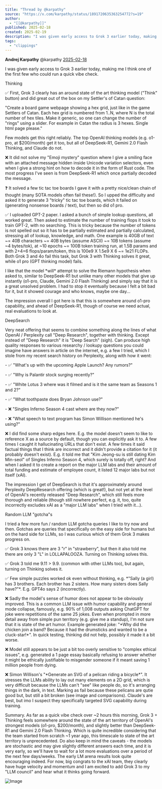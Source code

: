 ```yaml
---
title: "Thread by @karpathy"
source: "https://x.com/karpathy/status/1891720635363254772?s=19"
author:
  - "[[@karpathy]]"
published: 2025-02-18
created: 2025-02-19
description: "I was given early access to Grok 3 earlier today, making me I think one of the first few who could run a quick vibe check. Thinking First,"
tags:
  - "clippings"
---
```

**Andrej Karpathy** @karpathy [2025-02-18](https://x.com/karpathy/status/1891720635363254772)

I was given early access to Grok 3 earlier today, making me I think one of the first few who could run a quick vibe check.

Thinking

✅ First, Grok 3 clearly has an around state of the art thinking model ("Think" button) and did great out of the box on my Settler's of Catan question:

"Create a board game webpage showing a hex grid, just like in the game Settlers of Catan. Each hex grid is numbered from 1..N, where N is the total number of hex tiles. Make it generic, so one can change the number of "rings" using a slider. For example in Catan the radius is 3 hexes. Single html page please."

Few models get this right reliably. The top OpenAI thinking models (e.g. o1-pro, at $200/month) get it too, but all of DeepSeek-R1, Gemini 2.0 Flash Thinking, and Claude do not.

❌ It did not solve my "Emoji mystery" question where I give a smiling face with an attached message hidden inside Unicode variation selectors, even when I give a strong hint on how to decode it in the form of Rust code. The most progress I've seen is from DeepSeek-R1 which once partially decoded the message.

❓ It solved a few tic tac toe boards I gave it with a pretty nice/clean chain of thought (many SOTA models often fail these!). So I upped the difficulty and asked it to generate 3 "tricky" tic tac toe boards, which it failed on (generating nonsense boards / text), but then so did o1 pro.

✅ I uploaded GPT-2 paper. I asked a bunch of simple lookup questions, all worked great. Then asked to estimate the number of training flops it took to train GPT-2, with no searching. This is tricky because the number of tokens is not spelled out so it has to be partially estimated and partially calculated, stressing all of lookup, knowledge, and math. One example is 40GB of text ~= 40B characters ~= 40B bytes (assume ASCII) ~= 10B tokens (assume ~4 bytes/tok), at ~10 epochs ~= 100B token training run, at 1.5B params and with 2+4=6 flops/param/token, this is 100e9 X 1.5e9 X 6 ~= 1e21 FLOPs. Both Grok 3 and 4o fail this task, but Grok 3 with Thinking solves it great, while o1 pro (GPT thinking model) fails.

I like that the model \*will\* attempt to solve the Riemann hypothesis when asked to, similar to DeepSeek-R1 but unlike many other models that give up instantly (o1-pro, Claude, Gemini 2.0 Flash Thinking) and simply say that it is a great unsolved problem. I had to stop it eventually because I felt a bit bad for it, but it showed courage and who knows, maybe one day...

The impression overall I got here is that this is somewhere around o1-pro capability, and ahead of DeepSeek-R1, though of course we need actual, real evaluations to look at.

DeepSearch

Very neat offering that seems to combine something along the lines of what OpenAI / Perplexity call "Deep Research", together with thinking. Except instead of "Deep Research" it is "Deep Search" (sigh). Can produce high quality responses to various researchy / lookupy questions you could imagine have answers in article on the internet, e.g. a few I tried, which I stole from my recent search history on Perplexity, along with how it went:

\- ✅ "What's up with the upcoming Apple Launch? Any rumors?"

\- ✅ "Why is Palantir stock surging recently?"

\- ✅ "White Lotus 3 where was it filmed and is it the same team as Seasons 1 and 2?"

\- ✅ "What toothpaste does Bryan Johnson use?"

\- ❌ "Singles Inferno Season 4 cast where are they now?"

\- ❌ "What speech to text program has Simon Willison mentioned he's using?"

❌ I did find some sharp edges here. E.g. the model doesn't seem to like to reference X as a source by default, though you can explicitly ask it to. A few times I caught it hallucinating URLs that don't exist. A few times it said factual things that I think are incorrect and it didn't provide a citation for it (it probably doesn't exist). E.g. it told me that "Kim Jeong-su is still dating Kim Min-seol" of Singles Inferno Season 4, which surely is totally off, right? And when I asked it to create a report on the major LLM labs and their amount of total funding and estimate of employee count, it listed 12 major labs but not itself (xAI).

The impression I get of DeepSearch is that it's approximately around Perplexity DeepResearch offering (which is great!), but not yet at the level of OpenAI's recently released "Deep Research", which still feels more thorough and reliable (though still nowhere perfect, e.g. it, too, quite incorrectly excludes xAI as a "major LLM labs" when I tried with it...).

Random LLM "gotcha"s

I tried a few more fun / random LLM gotcha queries I like to try now and then. Gotchas are queries that specifically on the easy side for humans but on the hard side for LLMs, so I was curious which of them Grok 3 makes progress on.

✅ Grok 3 knows there are 3 "r" in "strawberry", but then it also told me there are only 3 "L" in LOLLAPALOOZA. Turning on Thinking solves this.

✅ Grok 3 told me 9.11 > 9.9. (common with other LLMs too), but again, turning on Thinking solves it.

✅ Few simple puzzles worked ok even without thinking, e.g. \*"Sally (a girl) has 3 brothers. Each brother has 2 sisters. How many sisters does Sally have?"\*. E.g. GPT4o says 2 (incorrectly).

❌ Sadly the model's sense of humor does not appear to be obviously improved. This is a common LLM issue with humor capability and general mode collapse, famously, e.g. 90% of 1,008 outputs asking ChatGPT for joke were repetitions of the same 25 jokes​. Even when prompted in more detail away from simple pun territory (e.g. give me a standup), I'm not sure that it is state of the art humor. Example generated joke: "\*Why did the chicken join a band? Because it had the drumsticks and wanted to be a cluck-star!\*". In quick testing, thinking did not help, possibly it made it a bit worse.

❌ Model still appears to be just a bit too overly sensitive to "complex ethical issues", e.g. generated a 1 page essay basically refusing to answer whether it might be ethically justifiable to misgender someone if it meant saving 1 million people from dying.

❌ Simon Willison's "\*Generate an SVG of a pelican riding a bicycle\*". It stresses the LLMs ability to lay out many elements on a 2D grid, which is very difficult because the LLMs can't "see" like people do, so it's arranging things in the dark, in text. Marking as fail because these pelicans are qutie good but, but still a bit broken (see image and comparisons). Claude's are best, but imo I suspect they specifically targeted SVG capability during training.

Summary. As far as a quick vibe check over ~2 hours this morning, Grok 3 + Thinking feels somewhere around the state of the art territory of OpenAI's strongest models (o1-pro, $200/month), and slightly better than DeepSeek-R1 and Gemini 2.0 Flash Thinking. Which is quite incredible considering that the team started from scratch ~1 year ago, this timescale to state of the art territory is unprecedented. Do also keep in mind the caveats - the models are stochastic and may give slightly different answers each time, and it is very early, so we'll have to wait for a lot more evaluations over a period of the next few days/weeks. The early LM arena results look quite encouraging indeed. For now, big congrats to the xAI team, they clearly have huge velocity and momentum and I am excited to add Grok 3 to my "LLM council" and hear what it thinks going forward.

![Image](https://pbs.twimg.com/media/GkC808faAAA22cI?format=jpg&name=large)